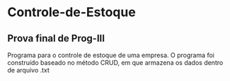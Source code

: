 # Controle-de-Estoque
<h2>Prova final de Prog-III</h2>
<p>Programa para o controle de estoque de uma empresa. O programa foi construído baseado no método CRUD, em que armazena os dados dentro de arquivo .txt</p>
